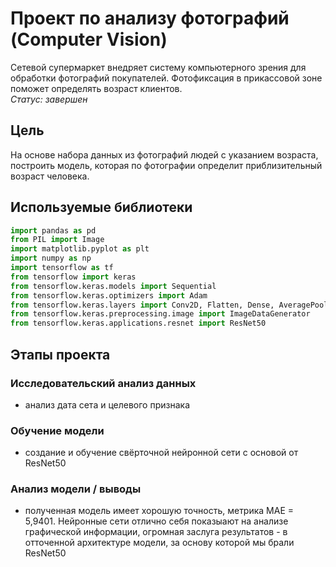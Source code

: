 # Проект по анализу фотографий (Computer Vision)

Сетевой супермаркет внедряет систему компьютерного зрения для обработки фотографий покупателей. Фотофиксация в прикассовой зоне поможет определять возраст клиентов.   
*Статус: завершен*

## Цель

На основе набора данных из фотографий людей с указанием возраста, построить модель, которая по фотографии определит приблизительный возраст человека.

## Используемые библиотеки

```python
import pandas as pd
from PIL import Image
import matplotlib.pyplot as plt
import numpy as np
import tensorflow as tf
from tensorflow import keras
from tensorflow.keras.models import Sequential
from tensorflow.keras.optimizers import Adam
from tensorflow.keras.layers import Conv2D, Flatten, Dense, AveragePooling2D, GlobalAveragePooling2D
from tensorflow.keras.preprocessing.image import ImageDataGenerator
from tensorflow.keras.applications.resnet import ResNet50
```

## Этапы проекта

### Исследовательский анализ данных
 - анализ дата сета и целевого признака

### Обучение модели
 - создание и обучение свёрточной нейронной сети с основой от ResNet50
 
### Анализ модели / выводы
 - полученная модель имеет хорошую точность, метрика MAE = 5,9401. Нейронные сети отлично себя показыают на анализе графической информации, огромная заслуга результатов - в отточенной архитектуре модели, за основу которой мы брали ResNet50